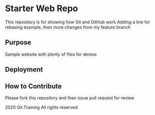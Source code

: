 # Starter Web Repo

This repository is for showing how Git and GitHub work
Adding a line for rebasing example, then more changes from my feature branch

## Purpose

Sample website with plenty of files for demos

## Deployment


## How to Contribute
Please fork this repository and then issue pull request for review

2020 Git.Training All rights reserved.